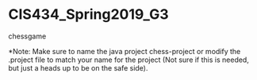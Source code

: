 # CIS434_Spring2019_G3
chessgame

*Note: Make sure to name the java project chess-project or modify the .project file to match your name for the project (Not sure if this is needed, but just a heads up to be on the safe side).
